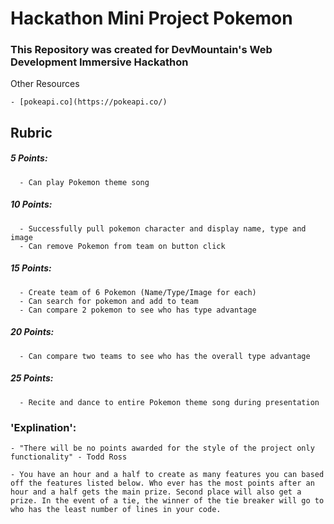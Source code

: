 # Hackathon Mini Project Pokemon 

### This Repository was created for DevMountain's Web Development Immersive Hackathon

Other Resources 

    - [pokeapi.co](https://pokeapi.co/) 

## Rubric

##### 5 Points:
      - Can play Pokemon theme song

##### 10 Points:
      - Successfully pull pokemon character and display name, type and image
      - Can remove Pokemon from team on button click

##### 15 Points:
      - Create team of 6 Pokemon (Name/Type/Image for each)
      - Can search for pokemon and add to team
      - Can compare 2 pokemon to see who has type advantage

##### 20 Points:
      - Can compare two teams to see who has the overall type advantage

##### 25 Points: 
      - Recite and dance to entire Pokemon theme song during presentation

### 'Explination':

    - "There will be no points awarded for the style of the project only functionality" - Todd Ross

    - You have an hour and a half to create as many features you can based off the features listed below. Who ever has the most points after an hour and a half gets the main prize. Second place will also get a prize. In the event of a tie, the winner of the tie breaker will go to who has the least number of lines in your code.

